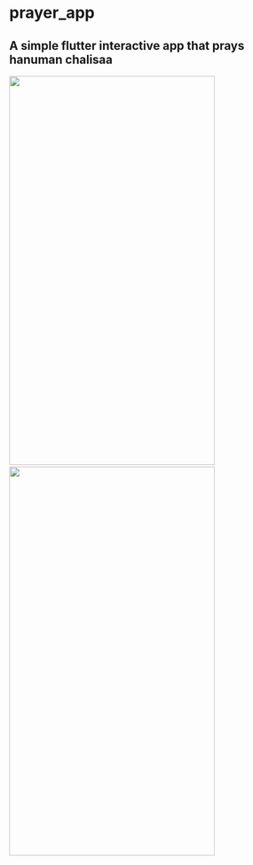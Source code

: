 # prayer_app

## A simple flutter interactive app that prays hanuman chalisaa


<img src="assets/WhatsApp Image 2020-09-23 at 12.39.44 PM (1).jpeg" width="370" height="700">  &nbsp; &nbsp; &nbsp; <img src="assets/WhatsApp Image 2020-09-23 at 12.37.35 PM (1).jpeg" width="370" height="700">



